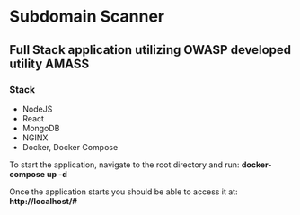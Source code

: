 # Subdomain Scanner
## Full Stack application utilizing OWASP developed utility AMASS

### Stack
  * NodeJS
  * React
  * MongoDB
  * NGINX
  * Docker, Docker Compose
  
To start the application, navigate to the root directory and run: **docker-compose up -d**

Once the application starts you should be able to access it at: **http://localhost/#**
